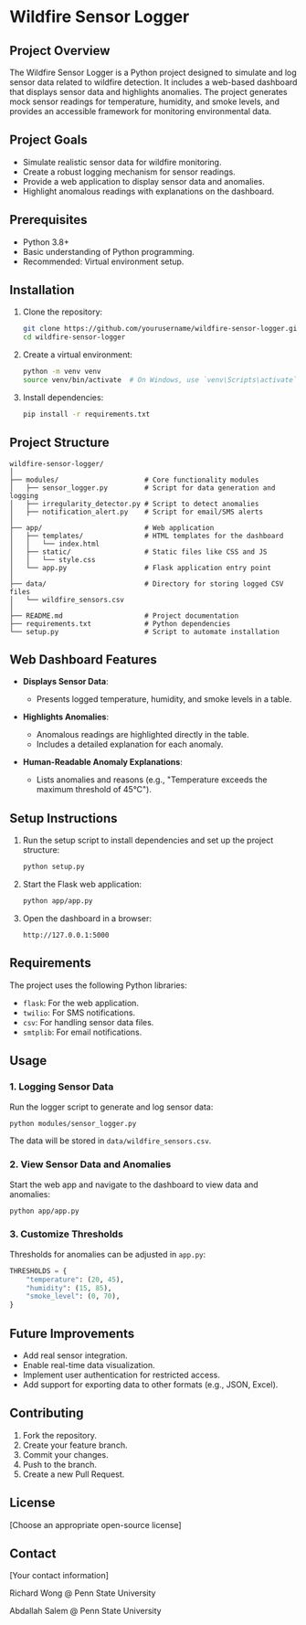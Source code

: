 # Wildfire Sensor Logger

## Project Overview

The Wildfire Sensor Logger is a Python project designed to simulate and log sensor data related to wildfire detection. It includes a web-based dashboard that displays sensor data and highlights anomalies. The project generates mock sensor readings for temperature, humidity, and smoke levels, and provides an accessible framework for monitoring environmental data.

## Project Goals

- Simulate realistic sensor data for wildfire monitoring.
- Create a robust logging mechanism for sensor readings.
- Provide a web application to display sensor data and anomalies.
- Highlight anomalous readings with explanations on the dashboard.

## Prerequisites

- Python 3.8+
- Basic understanding of Python programming.
- Recommended: Virtual environment setup.

## Installation

1. Clone the repository:

   ```bash
   git clone https://github.com/yourusername/wildfire-sensor-logger.git
   cd wildfire-sensor-logger
   ```

2. Create a virtual environment:

   ```bash
   python -m venv venv
   source venv/bin/activate  # On Windows, use `venv\Scripts\activate`
   ```

3. Install dependencies:

   ```bash
   pip install -r requirements.txt
   ```

## Project Structure

```
wildfire-sensor-logger/
│
├── modules/                     # Core functionality modules
│   ├── sensor_logger.py         # Script for data generation and logging
│   ├── irregularity_detector.py # Script to detect anomalies
│   ├── notification_alert.py    # Script for email/SMS alerts
│
├── app/                         # Web application
│   ├── templates/               # HTML templates for the dashboard
│   │   └── index.html
│   ├── static/                  # Static files like CSS and JS
│   │   └── style.css
│   └── app.py                   # Flask application entry point
│
├── data/                        # Directory for storing logged CSV files
│   └── wildfire_sensors.csv
│
├── README.md                    # Project documentation
├── requirements.txt             # Python dependencies
└── setup.py                     # Script to automate installation
```

## Web Dashboard Features

- **Displays Sensor Data**:

  - Presents logged temperature, humidity, and smoke levels in a table.

- **Highlights Anomalies**:

  - Anomalous readings are highlighted directly in the table.
  - Includes a detailed explanation for each anomaly.

- **Human-Readable Anomaly Explanations**:

  - Lists anomalies and reasons (e.g., "Temperature exceeds the maximum threshold of 45°C").

## Setup Instructions

1. Run the setup script to install dependencies and set up the project structure:

   ```bash
   python setup.py
   ```

2. Start the Flask web application:

   ```bash
   python app/app.py
   ```

3. Open the dashboard in a browser:

   ```
   http://127.0.0.1:5000
   ```

## Requirements

The project uses the following Python libraries:

- `flask`: For the web application.
- `twilio`: For SMS notifications.
- `csv`: For handling sensor data files.
- `smtplib`: For email notifications.

## Usage

### 1. Logging Sensor Data

Run the logger script to generate and log sensor data:

```bash
python modules/sensor_logger.py
```

The data will be stored in `data/wildfire_sensors.csv`.

### 2. View Sensor Data and Anomalies

Start the web app and navigate to the dashboard to view data and anomalies:

```bash
python app/app.py
```

### 3. Customize Thresholds

Thresholds for anomalies can be adjusted in `app.py`:

```python
THRESHOLDS = {
    "temperature": (20, 45),
    "humidity": (15, 85),
    "smoke_level": (0, 70),
}
```

## Future Improvements

- Add real sensor integration.
- Enable real-time data visualization.
- Implement user authentication for restricted access.
- Add support for exporting data to other formats (e.g., JSON, Excel).

## Contributing

1. Fork the repository.
2. Create your feature branch.
3. Commit your changes.
4. Push to the branch.
5. Create a new Pull Request.

## License

[Choose an appropriate open-source license]

## Contact

[Your contact information]

Richard Wong @ Penn State University

Abdallah Salem @ Penn State University

